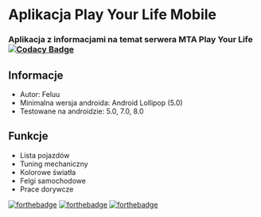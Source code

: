 # Aplikacja Play Your Life Mobile
### Aplikacja z informacjami na temat serwera MTA Play Your Life [![Codacy Badge](https://api.codacy.com/project/badge/Grade/05b6523a420d4fd4ba149f5f7bc902af)](https://www.codacy.com/app/Feluu/Play-Your-Life-Mobile?utm_source=github.com&amp;utm_medium=referral&amp;utm_content=Feluu/Play-Your-Life-Mobile&amp;utm_campaign=Badge_Grade)

## Informacje
- Autor: Feluu
- Minimalna wersja androida: Android Lollipop (5.0)
- Testowane na androidzie: 5.0, 7.0, 8.0
## Funkcje
- Lista pojazdów
- Tuning mechaniczny
- Kolorowe światła
- Felgi samochodowe
- Prace dorywcze


[![forthebadge](https://forthebadge.com/images/badges/built-with-love.svg)](https://forthebadge.com)
[![forthebadge](https://forthebadge.com/images/badges/built-for-android.svg)](https://forthebadge.com)
[![forthebadge](https://forthebadge.com/images/badges/made-with-java.svg)](https://forthebadge.com)
